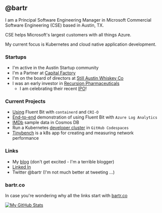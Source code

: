 ## @bartr

I am a Principal Software Engineering Manager in Microsoft Commercial Software Engineering (CSE) based in Austin, TX.

CSE helps Microsoft's largest customers with all things Azure.

My current focus is Kubernetes and cloud native application development.

### Startups

- I'm active in the Austin Startup community
- I'm a Partner at [Capital Factory](https://bartr.co/cf)
- I'm on the board of directors at [Still Austin Whiskey Co](https://bartr.co/still)
- I was an early investor in [Recursion Pharmaceuticals](https://bartr.co/rxrx)
  - I am celebrating their recent [IPO](https://bartr.co/rxrx-ipo)!

### Current Projects

- [Using](https://bartr.co/blog/fb-cri) Fluent Bit with `containerd` and `CRI-O`
- [End-to-end](https://bartr.co/blog/fbla) demonstration of using Fluent Bit with `Azure Log Analytics`
- [IMDb](https://bartr.co/blog/imdb) sample data in Cosmos DB
- Run a Kubernetes [developer cluster](https://bartr.co/akdc-kind) in `GitHub Codespaces`
- [Tinybench](https://bartr.co/tinybench) is a k8s app for creating and measuring network performance

### Links

- My [blog](https://bartr.co/blog) (don't get excited - I'm a terrible blogger)
- [Linked In](https://bartr.co/linkedin)
- Twitter @bartr (I'm not much better at tweeting ...)

### bartr.co

In case you're wondering why all the links start with [bartr.co](https://bartr.co/blog/tech)

[![My GitHub Stats](https://github-readme-stats.vercel.app/api?username=bartr)](https://github.com/bartr/bartr)

<!--
**bartr/bartr** is a ✨ _special_ ✨ repository because its `README.md` (this file) appears on your GitHub profile.

Here are some ideas to get you started:

- 🔭 I’m currently working on ...
- 🌱 I’m currently learning ...
- 👯 I’m looking to collaborate on ...
- 🤔 I’m looking for help with ...
- 💬 Ask me about ...
- 📫 How to reach me: ...
- 😄 Pronouns: ...
- ⚡ Fun fact: ...
-->
